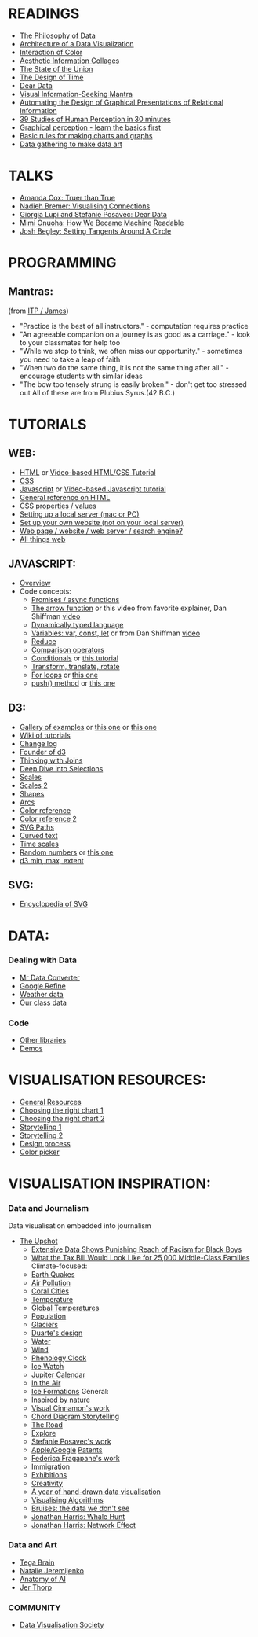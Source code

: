 

# READINGS
* [The Philosophy of Data](https://www.nytimes.com/2013/02/05/opinion/brooks-the-philosophy-of-data.html?_r=1&)
* [Architecture of a Data Visualization](https://medium.com/accurat-studio/the-architecture-of-a-data-visualization-470b807799b4)
* [Interaction of Color](https://www.brainpickings.org/2013/08/16/interaction-of-color-josef-albers-50th-anniversary/)
* [Aesthetic Information Collages](https://drive.google.com/file/d/1hoYPHfmQQu4ljT44agmUPOLa0N6LX0_FBA9ldbLMDkHtmD4K2azyfLAVV1_GSZD8MvLXtrskGSNLMdmW/edit)
* [The State of the Union](https://www.slideshare.net/visualisingdata/the-state-of-the-union-2019-by-andy-kirk)
* [The Design of Time](https://www.slideshare.net/visualisingdata/the-design-of-time-by-andy-kirk)
* [Dear Data](https://fivethirtyeight.com/features/dear-data-and-fivethirtyeight-want-you-to-visualize-your-podcast-habits/)
* [Visual Information-Seeking Mantra](https://drum.lib.umd.edu/bitstream/handle/1903/466/CS-TR-3665.pdf?sequence=2)
* [Automating the Design of Graphical Presentations of Relational Information](https://research.tableau.com/sites/default/files/p110-mackinlay.pdf)
* [39 Studies of Human Perception in 30 minutes](https://www.zcfy.cc/original/39-studies-about-human-perception-in-30-minutes)
* [Graphical perception - learn the basics first](https://flowingdata.com/2010/03/20/graphical-perception-learn-the-fundamentals-first/)
* [Basic rules for making charts and graphs](https://flowingdata.com/2010/07/22/7-basic-rules-for-making-charts-and-graphs/)
* [Data gathering to make data art](https://medium.com/@blprnt/sounding-the-bow-628f92beb0b7)

# TALKS
* [Amanda Cox: Truer than True](https://vimeo.com/133608685)
* [Nadieh Bremer: Visualising Connections](https://vimeo.com/354276689)
* [Giorgia Lupi and Stefanie Posavec: Dear Data](https://vimeo.com/133608605)
* [Mimi Onuoha: How We Became Machine Readable](https://vimeo.com/233011125)
* [Josh Begley: Setting Tangents Around A Circle](https://vimeo.com/176869833)

# PROGRAMMING
## Mantras:
(from [ITP / James](https://github.com/ITPNYU/ICM-2019-Media))
* "Practice is the best of all instructors." - computation requires practice
* "An agreeable companion on a journey is as good as a carriage." - look to your classmates for help too
* "While we stop to think, we often miss our opportunity." - sometimes you need to take a leap of faith
* "When two do the same thing, it is not the same thing after all." - encourage students with similar ideas
* "The bow too tensely strung is easily broken." - don't get too stressed out
All of these are from Plubius Syrus.(42 B.C.)

# TUTORIALS
## WEB:
* [HTML](https://developer.mozilla.org/en-US/docs/Learn/HTML) or [Video-based HTML/CSS Tutorial](https://www.khanacademy.org/computing/computer-programming/html-css)
* [CSS](https://developer.mozilla.org/en-US/docs/Learn/CSS/First_steps/Getting_started)
* [Javascript](https://developer.mozilla.org/en-US/docs/Learn/JavaScript/First_steps) or [Video-based Javascript tutorial](https://www.khanacademy.org/computing/computer-programming/html-css-js/html-css-js-intro/a/review-javascript)
* [General reference on HTML](https://developer.mozilla.org/en-US/docs/Web/HTML)
* [CSS properties / values](https://developer.mozilla.org/en-US/docs/Web/CSS/Reference
)
* [Setting up a local server (mac or PC)](https://developer.mozilla.org/en-US/docs/Learn/Common_questions/set_up_a_local_testing_server)
* [Set up your own website (not on your local server)](https://pages.github.com/)
* [Web page / website / web server / search engine?](https://developer.mozilla.org/en-US/docs/Learn/Common_questions/Pages_sites_servers_and_search_engines)
* [All things web](https://developer.mozilla.org/en-US/docs/Learn/Common_questions)

## JAVASCRIPT:
* [Overview](https://developer.mozilla.org/en-US/docs/Web/JavaScript)
* Code concepts:
    * [Promises / async functions](https://www.youtube.com/watch?v=QO4NXhWo_NM)
    * [The arrow function](https://developer.mozilla.org/en-US/docs/Web/JavaScript/Reference/Functions/Arrow_functions) or this video from favorite explainer, Dan Shiffman [video](https://www.youtube.com/watch?v=mrYMzpbFz18)
    * [Dynamically typed language](https://developer.mozilla.org/en-US/docs/Web/JavaScript/Data_structures)
    * [Variables: var, const, let](https://www.w3schools.com/js/js_es6.asp) or from Dan Shiffman [video](https://www.youtube.com/watch?v=q8SHaDQdul0)
    * [Reduce](https://www.youtube.com/watch?v=-LFjnY1PEDA)
    * [Comparison operators](https://developer.mozilla.org/en-US/docs/Learn/JavaScript/First_steps/Math#Comparison_operators)
    * [Conditionals](https://developer.mozilla.org/en-US/docs/Learn/JavaScript/Building_blocks/conditionals) or [this tutorial](https://www.w3schools.com/js/js_if_else.asp)
    * [Transform, translate, rotate](https://developer.mozilla.org/en-US/docs/Web/SVG/Attribute/transform)
    * [For loops](https://www.w3schools.com/js/js_loop_for.asp) or [this one](https://developer.mozilla.org/en-US/docs/Web/JavaScript/Guide/Loops_and_iteration)
    * [push() method](https://www.w3schools.com/jsref/jsref_push.asp) or [this one](https://developer.mozilla.org/en-US/docs/Web/JavaScript/Reference/Global_Objects/Array/push)

## D3:
* [Gallery of examples](https://github.com/d3/d3/wiki/Gallery) or [this one](http://techslides.com/over-1000-d3-js-examples-and-demos) or [this one](https://christopheviau.com/d3list/gallery.html)
* [Wiki of tutorials](https://github.com/d3/d3/wiki/Tutorials)
* [Change log](https://github.com/d3/d3/releases)
* [Founder of d3](https://bost.ocks.org/mike/)
* [Thinking with Joins](https://bost.ocks.org/mike/join/)
* [Deep Dive into Selections](https://bost.ocks.org/mike/selection/)
* [Scales](https://medium.com/@mbostock/introducing-d3-scale-61980c51545f)
* [Scales 2](https://www.d3indepth.com/scales/)
* [Shapes](https://www.d3indepth.com/shapes/)
* [Arcs](https://github.com/d3/d3-shape#arcs)
* [Color reference](https://github.com/d3/d3-scale-chromatic/blob/master/README.md)
* [Color reference 2](https://observablehq.com/@d3/working-with-color)
* [SVG Paths](https://www.dashingd3js.com/svg-paths-and-d3js)
* [Curved text](https://www.visualcinnamon.com/2015/09/placing-text-on-arcs.html)
* [Time scales](https://github.com/d3/d3-time-format)
* [Random numbers](https://bl.ocks.org/lwthatcher/2ee04fa40a3c005007dc54d6da75198a) or [this one](https://bl.ocks.org/jamesleesaunders/260cf482c8a56d49dfa6)
* [d3 min, max, extent](https://observablehq.com/@d3/d3-extent)

## SVG:
* [Encyclopedia of SVG](https://developer.mozilla.org/en-US/docs/Web/SVG/Element)

# DATA:
### Dealing with Data
* [Mr Data Converter](https://shancarter.github.io/mr-data-converter/)
* [Google Refine](https://www.propublica.org/nerds/using-google-refine-for-data-cleaning)
* [Weather data](https://darksky.net/dev)
* [Our class data](https://drive.google.com/drive/folders/1w_3njXcsP0w015HQU6F2Ob9yA6KhRGgf?usp=sharing)

### Code
* [Other libraries](https://www.one-tab.com/page/AAowTVdlQBWXkQ3BNWAJSg)
* [Demos](https://observablehq.com/@agness/introdv-f18-demo-1-data-select-scale)

# VISUALISATION RESOURCES:
* [General Resources](https://www.visualisingdata.com/resources/)
* [Choosing the right chart 1](https://github.com/ft-interactive/chart-doctor/blob/master/visual-vocabulary/Visual-vocabulary.pdf)
* [Choosing the right chart 2](https://www.data-to-viz.com/#explore)
* [Storytelling 1](http://napa-cards.net/)
* [Storytelling 2](https://www.visualcinnamon.com/2014/12/using-data-storytelling-with-chord.html)
* [Design process](https://designsprintkit.withgoogle.com/methodology/overview)
* [Color picker](https://projects.susielu.com/viz-palette)

# VISUALISATION INSPIRATION:
### Data and Journalism
Data visualisation embedded into journalism
* [The Upshot](https://www.nytimes.com/section/upshot)
    * [Extensive Data Shows Punishing Reach of Racism for Black Boys](https://www.nytimes.com/interactive/2018/03/19/upshot/race-class-white-and-black-men.html?inf_contact_key=c1b6e6f94f92485b766ecc2a4ed7d3491b0a3f0fd3ee5d9b43fb34c6613498d7)
    * [What the Tax Bill Would Look Like for 25,000 Middle-Class Families](https://www.nytimes.com/interactive/2017/11/28/upshot/what-the-tax-bill-would-look-like-for-25000-middle-class-families.html?inf_contact_key=c1b6e6f94f92485b766ecc2a4ed7d349b7af0999dac2af6212784c39e05d2aef)
Climate-focused:
    * [Earth Quakes](https://github.com/AndrewLevinson/dv/tree/master/quakes)
    * [Air Pollution](https://www.nytimes.com/interactive/2019/12/02/climate/air-pollution-compare-ar-ul.html)
    * [Coral Cities](https://towardsdatascience.com/coral-cities-an-ito-design-lab-concept-c01a3f4a2722)
    * [Temperature](https://showyourstripes.info/)
    * [Global Temperatures](http://www.climate-lab-book.ac.uk/2016/spiralling-global-temperatures/)
    * [Population](https://pudding.cool/2018/10/city_3d/)
    * [Glaciers](https://www.jerthorp.com/herald-harbinger)
    * [Duarte's design](https://en.wikipedia.org/wiki/An_Inconvenient_Truth)
    * [Water](https://www.scientificamerican.com/article/water-in-water-out/)
    * [Wind](https://www.fastcompany.com/90379158/the-fascinating-thing-our-airports-reveal-about-the-natural-world)
    * [Phenology Clock](https://mapmaker-manifesto.tumblr.com/post/101321497879/12-phenology-clock-natalie-jeremijenko-the)
    * [Ice Watch](https://olafureliasson.net/archive/artwork/WEK109190/ice-watch)
    * [Jupiter Calendar](https://www.behance.net/gallery/60883469/-Jupiter-Calendar)
    * [In the Air](http://intheair.es/index.html)
    * [Ice Formations](https://www.lensculture.com/articles/ryota-kajita-ice-formations#slideshow)
General:
    * [Inspired by nature](http://pmcruz.com/dendrochronology/)
    * [Visual Cinnamon's work](https://www.visualcinnamon.com/portfolio/)
    * [Chord Diagram Storytelling](https://nbremer.github.io/Chord-Diagram-Storytelling/)
    * [The Road](http://distantshape.com/the_road.html)
    * [Explore](https://observablehq.com/@d3/brushable-scatterplot-matrix)
    * [Stefanie Posavec's work](http://www.stefanieposavec.com/writing-without-words)
    * [Apple/Google](https://www.fastcompany.com/3068474/the-real-difference-between-google-and-apple) [Patents](https://www.patentsview.org/web/#viz/relationships)
    * [Federica Fragapane's work](https://www.behance.net/user/?username=FedericaFragapane)
    * [Immigration](http://www.storiesbehindaline.com/)
    * [Exhibitions](https://www.moma.org/interactives/exhibitions/2012/inventingabstraction/?artist=65)
    * [Creativity](https://podio.com/site/creative-routines)
    * [A year of hand-drawn data visualisation](http://www.dear-data.com/all)
    * [Visualising Algorithms](https://bost.ocks.org/mike/algorithms/)
    * [Bruises: the data we don't see](http://giorgialupi.com/bruises-the-data-we-dont-see)
    * [Jonathan Harris: Whale Hunt](http://number27.org/whalehunt)
    * [Jonathan Harris: Network Effect](http://networkeffect.io/)

### Data and Art
* [Tega Brain](http://tegabrain.com)
* [Natalie Jeremijenko](https://en.wikipedia.org/wiki/Natalie_Jeremijenko)
* [Anatomy of AI](https://anatomyof.ai/img/ai-anatomy-map.pdf)
* [Jer Thorp](http://blprnt.com)

### COMMUNITY
* [Data Visualisation Society](https://www.datavisualizationsociety.com/connect
)


